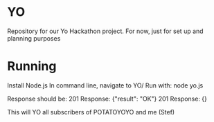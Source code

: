 YO
==

Repository for our Yo Hackathon project.  For now, just for set up and planning purposes

Running
========
Install Node.js
In command line, navigate to YO/
Run with: node yo.js

Response should be:
201
Response: {"result": "OK"}
201
Response: {}

This will YO all subscribers of POTATOYOYO and me (Stef)
